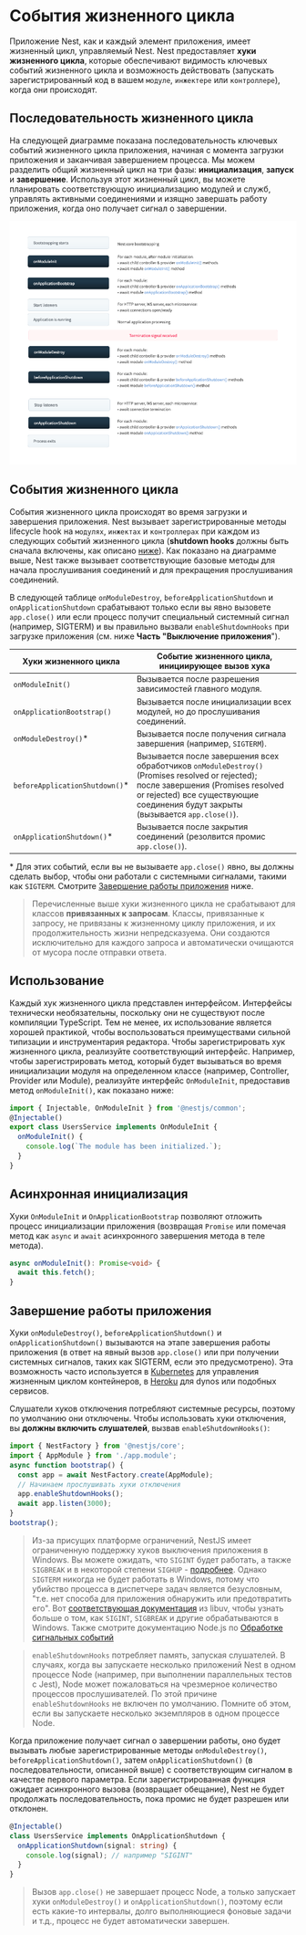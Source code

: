 # События жизненного цикла

Приложение Nest, как и каждый элемент приложения, имеет жизненный цикл, управляемый Nest. Nest предоставляет 
**хуки жизненного цикла**, которые обеспечивают видимость ключевых событий жизненного цикла и возможность действовать 
(запускать зарегистрированный код в вашем `модуле`, `инжектере` или `контроллере`), когда они происходят.

## Последовательность жизненного цикла

На следующей диаграмме показана последовательность ключевых событий жизненного цикла приложения, начиная с момента 
загрузки приложения и заканчивая завершением процесса. Мы можем разделить общий жизненный цикл на три фазы: 
**инициализация**, **запуск** и **завершение**. Используя этот жизненный цикл, вы можете планировать соответствующую 
инициализацию модулей и служб, управлять активными соединениями и изящно завершать работу приложения, когда оно получает 
сигнал о завершении.

<img src="/lifecycle-events.png" />

## События жизненного цикла

События жизненного цикла происходят во время загрузки и завершения приложения. Nest вызывает зарегистрированные методы 
lifecycle hook на `модулях`, `инжектах` и `контроллерах` при каждом из следующих событий жизненного цикла (**shutdown hooks** 
должны быть сначала включены, как описано [ниже](/guide/fundamentals/lifecycle-events#application-shutdown)). 
Как показано на диаграмме выше, Nest также вызывает соответствующие базовые методы для начала прослушивания соединений 
и для прекращения прослушивания соединений.

В следующей таблице `onModuleDestroy`, `beforeApplicationShutdown` и `onApplicationShutdown` срабатывают только если 
вы явно вызовете `app.close()` или если процесс получит специальный системный сигнал (например, SIGTERM) и вы правильно 
вызвали `enableShutdownHooks` при загрузке приложения (см. ниже **Часть "Выключение приложения**").

| Хуки жизненного цикла           | Событие жизненного цикла, инициирующее вызов хука                                                                                                                                                                  |
| ------------------------------- | ----------------------------------------------------------------------------------------------------------------------------------------------------------------------------------------------------------------- |
| `onModuleInit()`                | Вызывается после разрешения зависимостей главного модуля.                                                                                                                                              |
| `onApplicationBootstrap()`      | Вызывается после инициализации всех модулей, но до прослушивания соединений.                                                                                                                              |
| `onModuleDestroy()`\*           | Вызывается после получения сигнала завершения (например, `SIGTERM`).                                                                                                                                            |
| `beforeApplicationShutdown()`\* | Вызывается после завершения всех обработчиков `onModuleDestroy()` (Promises resolved or rejected);<br />после завершения (Promises resolved or rejected) все существующие соединения будут закрыты (вызывается `app.close()`). |
| `onApplicationShutdown()`\*     | Вызывается после закрытия соединений (резолвится промис `app.close()`).                                                                                                                                                           |

\* Для этих событий, если вы не вызываете `app.close()` явно, вы должны сделать выбор, чтобы они работали с системными сигналами, 
такими как `SIGTERM`. Смотрите [Завершение работы приложения](/guide/fundamentals/lifecycle-events#application-shutdown) ниже.

> Перечисленные выше хуки жизненного цикла не срабатывают для классов **привязанных к запросам**. Классы, привязанные 
> к запросу, не привязаны к жизненному циклу приложения, и их продолжительность жизни непредсказуема. 
> Они создаются исключительно для каждого запроса и автоматически очищаются от мусора после отправки ответа.


## Использование

Каждый хук жизненного цикла представлен интерфейсом. Интерфейсы технически необязательны, поскольку они не существуют 
после компиляции TypeScript. Тем не менее, их использование является хорошей практикой, чтобы воспользоваться преимуществами 
сильной типизации и инструментария редактора. Чтобы зарегистрировать хук жизненного цикла, реализуйте соответствующий 
интерфейс. Например, чтобы зарегистрировать метод, который будет вызываться во время инициализации модуля на определенном 
классе (например, Controller, Provider или Module), реализуйте интерфейс `OnModuleInit`, предоставив метод `onModuleInit()`, 
как показано ниже:

```typescript
import { Injectable, OnModuleInit } from '@nestjs/common';
@Injectable()
export class UsersService implements OnModuleInit {
  onModuleInit() {
    console.log(`The module has been initialized.`);
  }
}
```

## Асинхронная инициализация

Хуки `OnModuleInit` и `OnApplicationBootstrap` позволяют отложить процесс инициализации приложения (возвращая `Promise` 
или помечая метод как `async` и `await` асинхронного завершения метода в теле метода).

```typescript
async onModuleInit(): Promise<void> {
  await this.fetch();
}
```

## Завершение работы приложения

Хуки `onModuleDestroy()`, `beforeApplicationShutdown()` и `onApplicationShutdown()` вызываются на этапе завершения 
работы приложения (в ответ на явный вызов `app.close()` или при получении системных сигналов, таких как SIGTERM, если 
это предусмотрено). Эта возможность часто используется в [Kubernetes](https://kubernetes.io/) для управления жизненным 
циклом контейнеров, в [Heroku](https://www.heroku.com/) для dynos или подобных сервисов.

Слушатели хуков отключения потребляют системные ресурсы, поэтому по умолчанию они отключены. Чтобы использовать 
хуки отключения, вы **должны включить слушателей**, вызвав `enableShutdownHooks()`:

```typescript
import { NestFactory } from '@nestjs/core';
import { AppModule } from './app.module';
async function bootstrap() {
  const app = await NestFactory.create(AppModule);
  // Начинаем прослушивать хуки отключения
  app.enableShutdownHooks();
  await app.listen(3000);
}
bootstrap();
```

> Из-за присущих платформе ограничений, NestJS имеет ограниченную поддержку хуков выключения приложения в Windows. Вы можете 
> ожидать, что `SIGINT` будет работать, а также `SIGBREAK` и в некоторой степени `SIGHUP` - [подробнее](https://nodejs.org/api/process.html#process_signal_events). 
> Однако `SIGTERM` никогда не будет работать в Windows, потому что убийство процесса в диспетчере задач является безусловным, 
> "т.е. нет способа для приложения обнаружить или предотвратить его". Вот [соответствующая документация](https://docs.libuv.org/en/v1.x/signal.html) 
> из libuv, чтобы узнать больше о том, как `SIGINT`, `SIGBREAK` и другие обрабатываются в Windows. Также смотрите 
> документацию Node.js по [Обработке сигнальных событий](https://nodejs.org/api/process.html#process_signal_events)

> `enableShutdownHooks` потребляет память, запуская слушателей. В случаях, когда вы запускаете несколько приложений 
> Nest в одном процессе Node (например, при выполнении параллельных тестов с Jest), Node может пожаловаться на чрезмерное 
> количество процессов прослушивателей. По этой причине `enableShutdownHooks` не включен по умолчанию. Помните об этом, 
> если вы запускаете несколько экземпляров в одном процессе Node.

Когда приложение получает сигнал о завершении работы, оно будет вызывать любые зарегистрированные методы `onModuleDestroy()`, 
`beforeApplicationShutdown()`, затем `onApplicationShutdown()` (в последовательности, описанной выше) с соответствующим 
сигналом в качестве первого параметра. Если зарегистрированная функция ожидает асинхронного вызова (возвращает обещание), 
Nest не будет продолжать последовательность, пока промис не будет разрешен или отклонен.

```typescript
@Injectable()
class UsersService implements OnApplicationShutdown {
  onApplicationShutdown(signal: string) {
    console.log(signal); // например "SIGINT"
  }
}
```

> Вызов `app.close()` не завершает процесс Node, а только запускает хуки `onModuleDestroy()` и `onApplicationShutdown()`, 
> поэтому если есть какие-то интервалы, долго выполняющиеся фоновые задачи и т.д., процесс не будет автоматически завершен.



